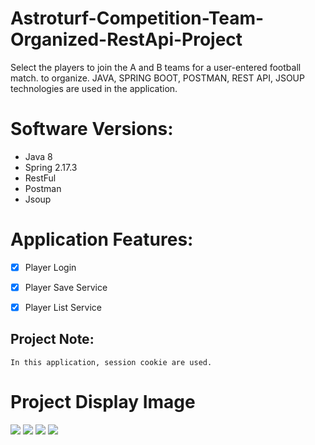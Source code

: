 # Astroturf-Competition-Team-Organized-RestApi-Project
<p> 
Select the players to join the A and B teams for a user-entered football match.
to organize.
JAVA, SPRING BOOT, POSTMAN, REST API, JSOUP technologies are used in the application.
</p>

# Software Versions:
- Java 8
- Spring 2.17.3
- RestFul
- Postman
- Jsoup
   
# Application Features:
- [x] Player Login
- [x] Player Save Service
- [x] Player List Service


## Project Note:
```
In this application, session cookie are used.
```

# Project Display Image

<p>
      <a >
    <img src="CATEGORY FOTO/LOGIN SUCCESS.png" style="max-width:100%;"> 
</a>
<a >
    <img src="CATEGORY FOTO/SAVE.png" style="max-width:100%;"> 
</a>
    <a>
    <img src="CATEGORY FOTO/LIST.png" style="max-width:100%;"> 
</a>
       <a>
    <img src="CATEGORY FOTO/LIST PAGE.png" style="max-width:100%;"> 
</a>
    
</p>
